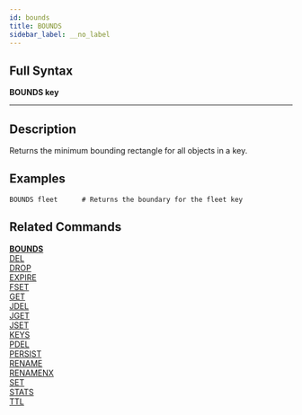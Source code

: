 ```yaml
---
id: bounds
title: BOUNDS
sidebar_label: __no_label
---
```


## Full Syntax

**BOUNDS  key**

---

## Description

Returns the minimum bounding rectangle for all objects in a key.

## Examples

```tile38
BOUNDS fleet      # Returns the boundary for the fleet key
```

## Related Commands

**[BOUNDS](bounds.html)**<br>
[DEL](del.html)<br>
[DROP](drop.html)<br>
[EXPIRE](expire.html)<br>
[FSET](fset.html)<br>
[GET](get.html)<br>
[JDEL](jdel.html)<br>
[JGET](jget.html)<br>
[JSET](jset.html)<br>
[KEYS](keys.html)<br>
[PDEL](pdel.html)<br>
[PERSIST](persist.html)<br>
[RENAME](rename.html)<br>
[RENAMENX](renamenx.html)<br>
[SET](set.html)<br>
[STATS](stats.html)<br>
[TTL](ttl.html)<br>